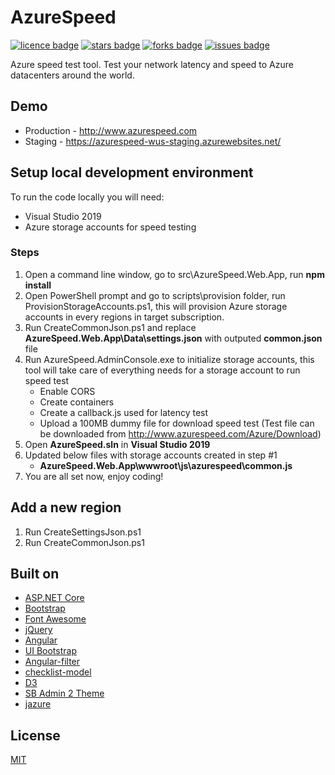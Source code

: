 # AzureSpeed
[![licence badge]][licence]
[![stars badge]][stars]
[![forks badge]][forks]
[![issues badge]][issues]

Azure speed test tool. Test your network latency and speed to Azure datacenters around the world.

## Demo
* Production - http://www.azurespeed.com
* Staging - https://azurespeed-wus-staging.azurewebsites.net/

## Setup local development environment
To run the code locally you will need:
* Visual Studio 2019
* Azure storage accounts for speed testing

### Steps
1. Open a command line window, go to src\AzureSpeed.Web.App, run **npm install**
2. Open PowerShell prompt and go to scripts\provision folder, run ProvisionStorageAccounts.ps1, this will provision Azure storage accounts in every regions in target subscription.
3. Run CreateCommonJson.ps1 and replace **AzureSpeed.Web.App\Data\settings.json** with outputed **common.json** file
4. Run AzureSpeed.AdminConsole.exe to initialize storage accounts, this tool will take care of everything needs for a storage account to run speed test
    * Enable CORS
    * Create containers
    * Create a callback.js used for latency test
    * Upload a 100MB dummy file for download speed test (Test file can be downloaded from http://www.azurespeed.com/Azure/Download)
5. Open **AzureSpeed.sln** in **Visual Studio 2019**
6. Updated below files with storage accounts created in step #1
    - **AzureSpeed.Web.App\wwwroot\js\azurespeed\common.js**
7. You are all set now, enjoy coding!

## Add a new region
1. Run CreateSettingsJson.ps1
2. Run CreateCommonJson.ps1

## Built on
* [ASP.NET Core](https://github.com/aspnet/home)
* [Bootstrap](https://github.com/twbs/bootstrap)
* [Font Awesome](https://github.com/FortAwesome/Font-Awesome)
* [jQuery](https://github.com/jquery/jquery)
* [Angular](https://github.com/angular/angular)
* [UI Bootstrap](https://github.com/angular-ui/bootstrap)
* [Angular-filter](https://github.com/a8m/angular-filter)
* [checklist-model](https://github.com/vitalets/checklist-model)
* [D3](https://github.com/mbostock/d3)
* [SB Admin 2 Theme](https://github.com/blackrockdigital/startbootstrap-sb-admin-2/)
* [jazure](https://github.com/orcame/jazure)

## License
[MIT](/LICENSE)

[licence badge]:https://img.shields.io/badge/license-MIT-blue.svg
[stars badge]:https://img.shields.io/github/stars/blrchen/AzureSpeed.svg
[forks badge]:https://img.shields.io/github/forks/blrchen/AzureSpeed.svg
[issues badge]:https://img.shields.io/github/issues/blrchen/AzureSpeed.svg

[licence]:https://github.com/blrchen/AzureSpeed/blob/master/LICENSE
[stars]:https://github.com/blrchen/AzureSpeed/stargazers
[forks]:https://github.com/blrchen/AzureSpeed/network
[issues]:https://github.com/blrchen/AzureSpeed/issues
